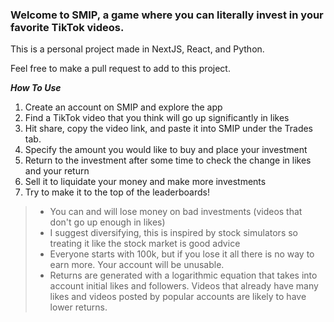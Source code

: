 ### Welcome to **SMIP**, a game where you can literally invest in your favorite TikTok videos.

This is a personal project made in NextJS, React, and Python.

Feel free to make a pull request to add to this project.


***How To Use***
1. Create an account on SMIP and explore the app
2. Find a TikTok video that you think will go up significantly in likes 
3. Hit share, copy the video link, and paste it into SMIP under the Trades tab.
4. Specify the amount you would like to buy and place your investment
5. Return to the investment after some time to check the change in likes and your return
6. Sell it to liquidate your money and make more investments
7. Try to make it to the top of the leaderboards!


> - You can and will lose money on bad investments (videos that don't go up enough in likes)
> - I suggest diversifying, this is inspired by stock simulators so treating it like the stock market is good advice
> - Everyone starts with 100k, but if you lose it all there is no way to earn more. Your account will be unusable.
> - Returns are generated with a logarithmic equation that takes into account initial likes and followers. Videos that already have many likes and videos posted by popular accounts are likely to have lower returns.


